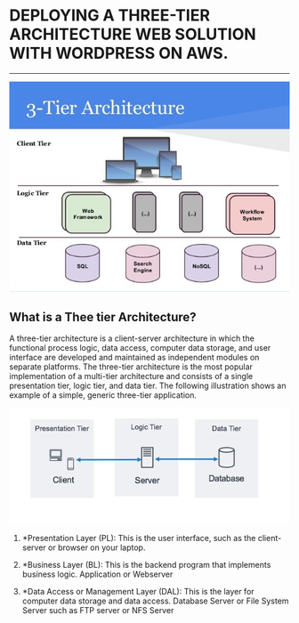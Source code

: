 # DEPLOYING A THREE-TIER ARCHITECTURE WEB SOLUTION WITH WORDPRESS ON AWS.
---

![](https://github.com/Tolu4realluv/dareyio-pbl/blob/main/Project%206/3-tier.jpg)

## What is a Thee tier Architecture?

A three-tier architecture is a client-server architecture in which the functional process logic, data access, computer data 
storage, and user interface are developed and maintained as independent modules on separate platforms. The three-tier architecture
is the most popular implementation of a multi-tier architecture and consists of a single presentation tier, logic tier, and data tier. The following illustration shows an example of a simple, 
generic three-tier application.

![](https://github.com/Tolu4realluv/dareyio-pbl/blob/main/Project%206/image2.png)

1. *Presentation Layer (PL): This is the user interface, such as the client-server or browser on your laptop.

2. *Business Layer (BL): This is the backend program that implements business logic. Application or Webserver

3. *Data Access or Management Layer (DAL): This is the layer for computer data storage and data access. Database Server or File System Server such as FTP server or NFS Server
